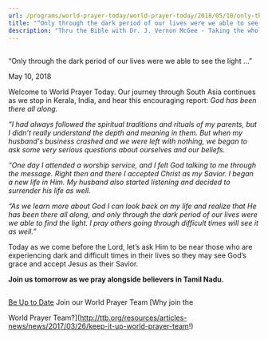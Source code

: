 ```yaml
---
url: /programs/world-prayer-today/world-prayer-today/2018/05/10/only-through-the-dark-period-of-our-lives-were-we-able-to-see-the-light
title: "“Only through the dark period of our lives were we able to see the light …”"
description: "Thru the Bible with Dr. J. Vernon McGee - Taking the whole Word to the whole world"
---
```







## 
 “Only through the dark period of our lives were we able to see the light …”


May 10, 2018




Welcome to World Prayer Today. Our journey through South Asia continues as we stop in Kerala, India, and hear this encouraging report: *God has been there all along.*


*“I had always followed the spiritual traditions and rituals of my parents, but I didn’t really understand the depth and meaning in them. But when my husband's business crashed and we were left with nothing, we began to ask some very serious questions about ourselves and our beliefs.* 


*“One day I attended a worship service, and I felt God talking to me through the message. Right then and there I accepted Christ as my Savior. I began a new life in Him. My husband also started listening and decided to surrender his life as well.* 


*“As we learn more about God I can look back on my life and realize that He has been there all along, and only through the dark period of our lives were we able to find the light. I pray others going through difficult times will see it as well.”*


Today as we come before the Lord, let’s ask Him to be near those who are experiencing dark and difficult times in their lives so they may see God’s grace and accept Jesus as their Savior.


**Join us tomorrow as we pray alongside believers in Tamil Nadu.** 







## 




[Be Up to Date](http://feeds.feedburner.com/WorldPrayerToday "World Prayer Today RSS Feed")
Join our World Prayer Team
[Why join the  

World Prayer Team?](http://ttb.org/resources/articles-news/news/2017/03/26/keep-it-up-world-prayer-team!)




